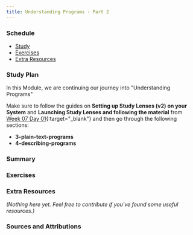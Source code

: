 ```yaml
---
title: Understanding Programs - Part 2
---
```


### Schedule

  - [Study](#study-plan-1)
  - [Exercises](#exercises-1)
  - [Extra Resources](#extra-resources-1)

### Study Plan

  In this Module, we are continuing our journey into "Understanding Programs"

  Make sure to follow the guides on **Setting up Study Lenses (v2) on your System** and 
  **Launching Study Lenses and following the material** from [Week 07 Day 01](https://in-tech-gration.github.io/WDX-180/curriculum/week07/){:target="_blank"} and then go through the following sections:

  - **3-plain-text-programs**
  - **4-describing-programs**

### Summary

### Exercises

### Extra Resources

  _(Nothing here yet. Feel free to contribute if you've found some useful resources.)_

### Sources and Attributions